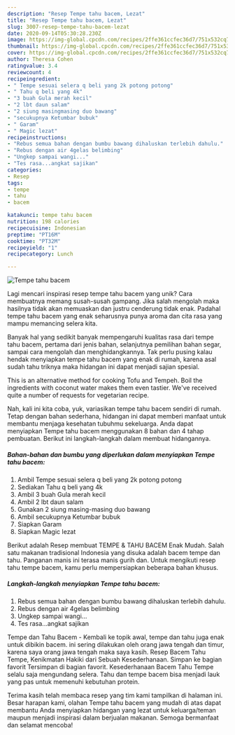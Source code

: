 ```yaml
---
description: "Resep Tempe tahu bacem, Lezat"
title: "Resep Tempe tahu bacem, Lezat"
slug: 3007-resep-tempe-tahu-bacem-lezat
date: 2020-09-14T05:30:28.230Z
image: https://img-global.cpcdn.com/recipes/2ffe361ccfec36d7/751x532cq70/tempe-tahu-bacem-foto-resep-utama.jpg
thumbnail: https://img-global.cpcdn.com/recipes/2ffe361ccfec36d7/751x532cq70/tempe-tahu-bacem-foto-resep-utama.jpg
cover: https://img-global.cpcdn.com/recipes/2ffe361ccfec36d7/751x532cq70/tempe-tahu-bacem-foto-resep-utama.jpg
author: Theresa Cohen
ratingvalue: 3.4
reviewcount: 4
recipeingredient:
- " Tempe sesuai selera q beli yang 2k potong potong"
- " Tahu q beli yang 4k"
- "3 buah Gula merah kecil"
- "2 lbt daun salam"
- "2 siung masingmasing duo bawang"
- "secukupnya Ketumbar bubuk"
- " Garam"
- " Magic lezat"
recipeinstructions:
- "Rebus semua bahan dengan bumbu bawang dihaluskan terlebih dahulu."
- "Rebus dengan air 4gelas belimbing"
- "Ungkep sampai wangi..."
- "Tes rasa...angkat sajikan"
categories:
- Resep
tags:
- tempe
- tahu
- bacem

katakunci: tempe tahu bacem 
nutrition: 198 calories
recipecuisine: Indonesian
preptime: "PT16M"
cooktime: "PT32M"
recipeyield: "1"
recipecategory: Lunch

---
```



![Tempe tahu bacem](https://img-global.cpcdn.com/recipes/2ffe361ccfec36d7/751x532cq70/tempe-tahu-bacem-foto-resep-utama.jpg)

Lagi mencari inspirasi resep tempe tahu bacem yang unik? Cara membuatnya memang susah-susah gampang. Jika salah mengolah maka hasilnya tidak akan memuaskan dan justru cenderung tidak enak. Padahal tempe tahu bacem yang enak seharusnya punya aroma dan cita rasa yang mampu memancing selera kita.

Banyak hal yang sedikit banyak mempengaruhi kualitas rasa dari tempe tahu bacem, pertama dari jenis bahan, selanjutnya pemilihan bahan segar, sampai cara mengolah dan menghidangkannya. Tak perlu pusing kalau hendak menyiapkan tempe tahu bacem yang enak di rumah, karena asal sudah tahu triknya maka hidangan ini dapat menjadi sajian spesial.

This is an alternative method for cooking Tofu and Tempeh. Boil the ingredients with coconut water makes them even tastier. We&#39;ve received quite a number of requests for vegetarian recipe.


Nah, kali ini kita coba, yuk, variasikan tempe tahu bacem sendiri di rumah. Tetap dengan bahan sederhana, hidangan ini dapat memberi manfaat untuk membantu menjaga kesehatan tubuhmu sekeluarga. Anda dapat menyiapkan Tempe tahu bacem menggunakan 8 bahan dan 4 tahap pembuatan. Berikut ini langkah-langkah dalam membuat hidangannya.

<!--inarticleads1-->

##### Bahan-bahan dan bumbu yang diperlukan dalam menyiapkan Tempe tahu bacem:

1. Ambil  Tempe sesuai selera q beli yang 2k potong potong
1. Sediakan  Tahu q beli yang 4k
1. Ambil 3 buah Gula merah kecil
1. Ambil 2 lbt daun salam
1. Gunakan 2 siung masing-masing duo bawang
1. Ambil secukupnya Ketumbar bubuk
1. Siapkan  Garam
1. Siapkan  Magic lezat


Berikut adalah Resep membuat TEMPE &amp; TAHU BACEM Enak Mudah. Salah satu makanan tradisional Indonesia yang disuka adalah bacem tempe dan tahu. Panganan manis ini terasa manis gurih dan. Untuk mengikuti resep tahu tempe bacem, kamu perlu mempersiapkan beberapa bahan khusus. 

<!--inarticleads2-->

##### Langkah-langkah menyiapkan Tempe tahu bacem:

1. Rebus semua bahan dengan bumbu bawang dihaluskan terlebih dahulu.
1. Rebus dengan air 4gelas belimbing
1. Ungkep sampai wangi...
1. Tes rasa...angkat sajikan


Tempe dan Tahu Bacem - Kembali ke topik awal, tempe dan tahu juga enak untuk dibikin bacem. ini sering dilakukan oleh orang jawa tengah dan timur, karena saya orang jawa tengah maka saya kasih. Resep Bacem Tahu Tempe, Kenikmatan Hakiki dari Sebuah Kesederhanaan. Simpan ke bagian favorit Tersimpan di bagian favorit. Kesederhanaan Bacem Tahu Tempe selalu saja mengundang selera. Tahu dan tempe bacem bisa menjadi lauk yang pas untuk memenuhi kebutuhan protein. 

Terima kasih telah membaca resep yang tim kami tampilkan di halaman ini. Besar harapan kami, olahan Tempe tahu bacem yang mudah di atas dapat membantu Anda menyiapkan hidangan yang lezat untuk keluarga/teman maupun menjadi inspirasi dalam berjualan makanan. Semoga bermanfaat dan selamat mencoba!
